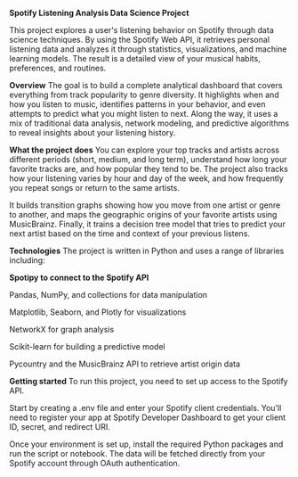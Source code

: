 **Spotify Listening Analysis Data Science Project**

This project explores a user's listening behavior on Spotify through data science techniques. By using the Spotify Web API, it retrieves personal listening data and analyzes it through statistics, visualizations, and machine learning models. The result is a detailed view of your musical habits, preferences, and routines.

**Overview**
The goal is to build a complete analytical dashboard that covers everything from track popularity to genre diversity. It highlights when and how you listen to music, identifies patterns in your behavior, and even attempts to predict what you might listen to next. Along the way, it uses a mix of traditional data analysis, network modeling, and predictive algorithms to reveal insights about your listening history.

**What the project does**
You can explore your top tracks and artists across different periods (short, medium, and long term), understand how long your favorite tracks are, and how popular they tend to be. The project also tracks how your listening varies by hour and day of the week, and how frequently you repeat songs or return to the same artists.

It builds transition graphs showing how you move from one artist or genre to another, and maps the geographic origins of your favorite artists using MusicBrainz. Finally, it trains a decision tree model that tries to predict your next artist based on the time and context of your previous listens.

**Technologies**
The project is written in Python and uses a range of libraries including:

**Spotipy to connect to the Spotify API**

Pandas, NumPy, and collections for data manipulation

Matplotlib, Seaborn, and Plotly for visualizations

NetworkX for graph analysis

Scikit-learn for building a predictive model

Pycountry and the MusicBrainz API to retrieve artist origin data

**Getting started**
To run this project, you need to set up access to the Spotify API.

Start by creating a .env file and enter your Spotify client credentials. You’ll need to register your app at Spotify Developer Dashboard to get your client ID, secret, and redirect URI.

Once your environment is set up, install the required Python packages and run the script or notebook. The data will be fetched directly from your Spotify account through OAuth authentication.

